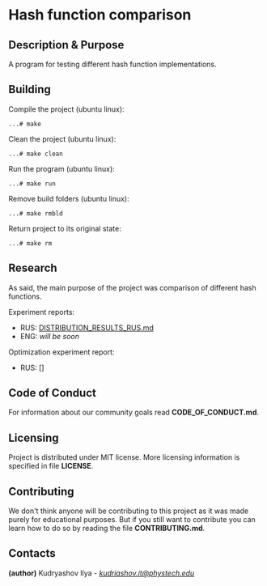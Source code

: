 # Hash function comparison
## Description & Purpose
A program for testing different hash function implementations.
## Building

Compile the project (ubuntu linux):

`...# make`

Clean the project (ubuntu linux):

`...# make clean`

Run the program (ubuntu linux):

`...# make run`

Remove build folders (ubuntu linux):

`...# make rmbld`

Return project to its original state:

`...# make rm`

## Research
As said, the main purpose of the project was comparison of different hash functions.

Experiment reports:
 - RUS: [DISTRIBUTION_RESULTS_RUS.md](DISTRIBUTION_RESULTS_RUS.md)
 - ENG: *will be soon*

Optimization experiment report:
 - RUS: []

## Code of Conduct
For information about our community goals read **CODE_OF_CONDUCT.md**.
## Licensing
Project is distributed under MIT license. More licensing information is specified in file **LICENSE**.
## Contributing
We don't think anyone will be contributing to this project as it was made purely for educational purposes.
But if you still want to contribute you can learn how to do so by reading the file **CONTRIBUTING.md**.
## Contacts
**(author)** Kudryashov Ilya - *kudriashov.it@phystech.edu*
